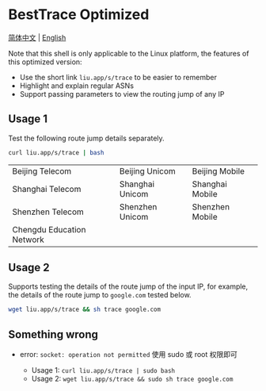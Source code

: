 # BestTrace Optimized

[简体中文](https://github.com/yezige/trace/blob/main/README_zh.md) | [English](https://github.com/yezige/trace/blob/main/README.md)

Note that this shell is only applicable to the Linux platform, the features of this optimized version:

- Use the short link `liu.app/s/trace` to be easier to remember
- Highlight and explain regular ASNs
- Support passing parameters to view the routing jump of any IP

## Usage 1

Test the following route jump details separately.

```bash
curl liu.app/s/trace | bash
```

|                           |                 |                 |
| ------------------------- | --------------- | --------------- |
| Beijing Telecom           | Beijing Unicom  | Beijing Mobile  |
| Shanghai Telecom          | Shanghai Unicom | Shanghai Mobile |
| Shenzhen Telecom          | Shenzhen Unicom | Shenzhen Mobile |
| Chengdu Education Network |                 |                 |

## Usage 2

Supports testing the details of the route jump of the input IP, for example, the details of the route jump to `google.com` tested below.

```bash
wget liu.app/s/trace && sh trace google.com
```

## Something wrong

- error: `socket: operation not permitted` 使用 sudo 或 root 权限即可

  - Usage 1: `curl liu.app/s/trace | sudo bash`
  - Usage 2: `wget liu.app/s/trace && sudo sh trace google.com`
